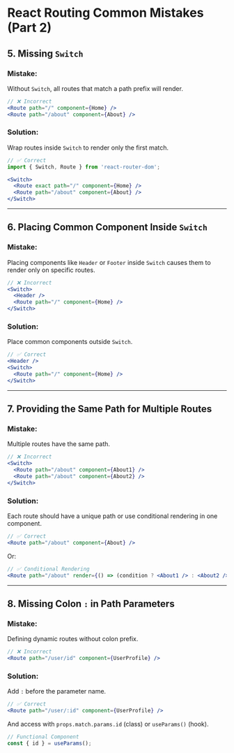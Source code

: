 # React Routing Common Mistakes (Part 2)

## 5. Missing `Switch`

### Mistake:

Without `Switch`, all routes that match a path prefix will render.

```jsx
// ❌ Incorrect
<Route path="/" component={Home} />
<Route path="/about" component={About} />
```

### Solution:

Wrap routes inside `Switch` to render only the first match.

```jsx
// ✅ Correct
import { Switch, Route } from 'react-router-dom';

<Switch>
  <Route exact path="/" component={Home} />
  <Route path="/about" component={About} />
</Switch>
```

---

## 6. Placing Common Component Inside `Switch`

### Mistake:

Placing components like `Header` or `Footer` inside `Switch` causes them to render only on specific routes.

```jsx
// ❌ Incorrect
<Switch>
  <Header />
  <Route path="/" component={Home} />
</Switch>
```

### Solution:

Place common components outside `Switch`.

```jsx
// ✅ Correct
<Header />
<Switch>
  <Route path="/" component={Home} />
</Switch>
```

---

## 7. Providing the Same Path for Multiple Routes

### Mistake:

Multiple routes have the same path.

```jsx
// ❌ Incorrect
<Switch>
  <Route path="/about" component={About1} />
  <Route path="/about" component={About2} />
</Switch>
```

### Solution:

Each route should have a unique path or use conditional rendering in one component.

```jsx
// ✅ Correct
<Route path="/about" component={About} />
```

Or:

```jsx
// ✅ Conditional Rendering
<Route path="/about" render={() => (condition ? <About1 /> : <About2 />)} />
```

---

## 8. Missing Colon `:` in Path Parameters

### Mistake:

Defining dynamic routes without colon prefix.

```jsx
// ❌ Incorrect
<Route path="/user/id" component={UserProfile} />
```

### Solution:

Add `:` before the parameter name.

```jsx
// ✅ Correct
<Route path="/user/:id" component={UserProfile} />
```

And access with `props.match.params.id` (class) or `useParams()` (hook).

```jsx
// Functional Component
const { id } = useParams();
```
